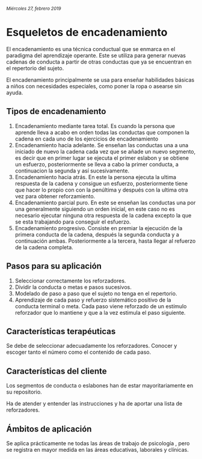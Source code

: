 <small>*Miércoles 27, febrero 2019*</small>

# Esqueletos de encadenamiento

El encadenamiento es una técnica conductual que se enmarca en el paradigma del aprendizaje operante. Este se utiliza para generar nuevas cadenas de conducta  a partir de otras conductas que ya se encuentran en el repertorio del sujeto. 

El encadenamiento principalmente se usa para enseñar habilidades básicas a niños con necesidades especiales, como poner la ropa o asearse sin ayuda.

## Tipos de encadenamiento

1. Encadenamiento mediante tarea total. Es cuando la persona que aprende lleva a acabo en orden todas las conductas que componen la cadena en cada uno de los ejercicios de encadenamiento
2. Encadenamiento hacia adelante. Se enseñan las conductas una a una iniciado de nuevo la cadena cada vez que se añade un nuevo segmento, es decir que en primer lugar se ejecuta el primer eslabon y se obtiene un esfuerzo, posteriormente se lleva a cabo la primer conducta, a continuacion la segunda y así sucesivamente.
3. Encadenamiento hacia atrás. En este la persona ejecuta la ultima respuesta de la cadena y consigue un esfuerzo, posteriormente tiene que hacer lo propio con con la penúltima y después con la ultima otra vez para obtener reforzamiento.
4. Encadenamiento parcial puro. En este se enseñan las conductas una por una generalmente siguiendo un  orden inicial, en este caso no es necesario ejecutar ninguna otra respuesta de la cadena excepto la que se esta trabajando para conseguir el esfuerzo.
5. Encadenamiento progresivo. Consiste en premiar la ejecución de la primera conducta de la cadena, después la segunda conducta y a continuación ambas. Posteriormente a la tercera, hasta llegar al refuerzo de la cadena completa.

## Pasos para su aplicación 

1. Seleccionar correctamente los reforzadores.
2. Dividir la conducta o metas e pasos sucesivos.
3. Modelado de paso a paso que el sujeto no tenga en el repertorio.
4. Aprendizaje de cada paso y refuerzo sistemático positivo de la conducta terminal o meta. Cada paso viene reforzado de un estímulo reforzador que lo mantiene y que a la vez estimula el paso siguiente.

## Características terapéuticas 

Se debe de seleccionar adecuadamente los reforzadores. Conocer y escoger tanto el número como el contenido de cada paso.

## Características del cliente 

Los segmentos de conducta o eslabones han de estar mayoritariamente en su repositorio.

Ha de atender y entender las instrucciones y ha de aportar una lista de reforzadores.

## Ámbitos de aplicación

Se aplica prácticamente ne todas las áreas de trabajo de psicología , pero se registra en mayor medida en las áreas educativas, laborales y clínicas.